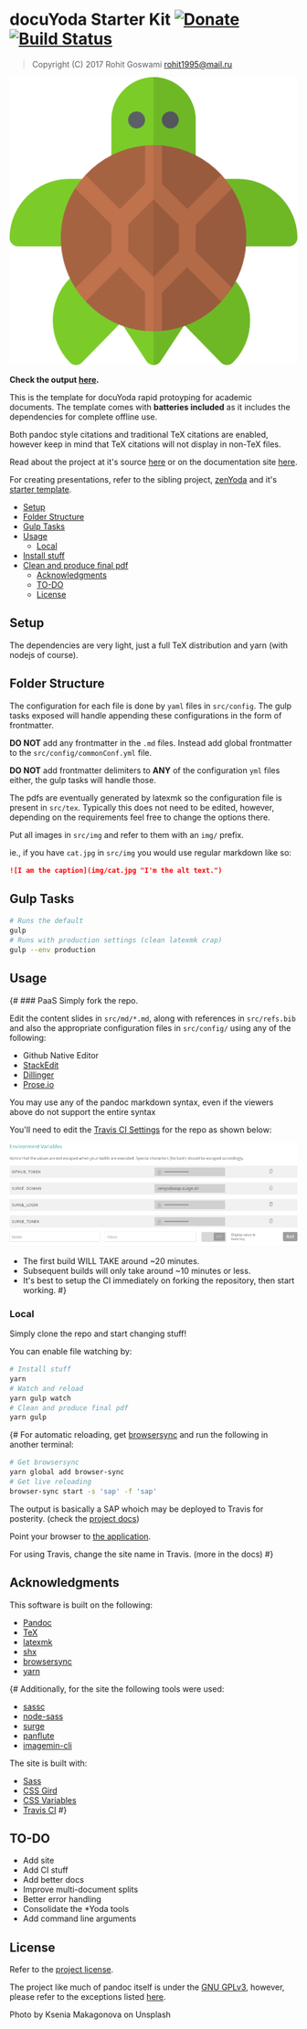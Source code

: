 # docuYoda Starter Kit [![Donate](https://img.shields.io/badge/Donate-PayPal-blue.svg?style=for-the-badge)](https://www.paypal.me/HaoZeke/) [![Build Status](https://travis-ci.org/HaoZeke/docuYoda.svg?branch=master)](https://travis-ci.org/HaoZeke/docuYoda)  

> Copyright (C) 2017  Rohit Goswami <rohit1995@mail.ru>

![](src/img/turtle.png "Pandoc Papers for turtles")

**Check the output [here](sap/pdf/spooky-action.pdf).**

This is the template for docuYoda rapid protoyping for academic documents.
The template comes with **batteries included** as it includes the dependencies for complete offline use. 

Both pandoc style citations and traditional TeX citations are enabled, however keep in mind that TeX citations will not display in non-TeX files.

Read about the project at it's source [here](https://www.github.com/HaoZeke/docuYoda) or on the documentation site [here](https://docuyoda.surge.sh).

For creating presentations, refer to the sibling project, [zenYoda](http://zenyoda.surge.sh/) and it's [starter template](http://zenyodasap.surge.sh/).


  - [Setup](#setup)
  - [Folder Structure](#folder-structure)
  - [Gulp Tasks](#gulp-tasks)
  - [Usage](#usage)
    - [Local](#local)
- [Install stuff](#install-stuff)
- [Clean and produce final pdf](#clean-and-produce-final-pdf)
  - [Acknowledgments](#acknowledgments)
  - [TO-DO](#to-do)
  - [License](#license)


## Setup
The dependencies are very light, just a full TeX distribution and yarn (with nodejs of course).

## Folder Structure
The configuration for each file is done by `yaml` files in `src/config`.
The gulp tasks exposed will handle appending these configurations in the form of frontmatter.

**DO NOT** add any frontmatter in the `.md` files.
Instead add global frontmatter to the `src/config/commonConf.yml` file.

**DO NOT** add frontmatter delimiters to **ANY** of the configuration `yml` files either, the gulp tasks will handle those.

The pdfs are eventually generated by latexmk so the configuration file is present in `src/tex`. Typically this does not need to be edited, however, depending on the requirements feel free to change the options there.

Put all images in `src/img` and refer to them with an `img/` prefix.

ie., if you have `cat.jpg` in `src/img` you would use regular markdown like so:

```markdown
![I am the caption](img/cat.jpg "I'm the alt text.")
```

## Gulp Tasks

```bash
# Runs the default
gulp
# Runs with production settings (clean latexmk crap)
gulp --env production
```

## Usage

{# ### PaaS
Simply fork the repo.


Edit the content slides in `src/md/*.md`, along with references in `src/refs.bib` and also the appropriate configuration files in `src/config/` using any of the following:

- Github Native Editor
- [StackEdit](https://stackedit.io)
- [Dillinger](https://dillinger.io)
- [Prose.io](http://prose.io)

You may use any of the pandoc markdown syntax, even if the viewers above do not support the entire syntax


You'll need to edit the [Travis CI Settings](https://travis-ci.org/) for the repo as shown below:

![](readme/travisVar.png "Variables to be set")

- The first build WILL TAKE around ~20 minutes.
- Subsequent builds will only take around ~10 minutes or less.
- It's best to setup the CI immediately on forking the repository, then start working.
 #}

### Local

Simply clone the repo and start changing stuff!

You can enable file watching by:

```bash
# Install stuff
yarn
# Watch and reload
yarn gulp watch
# Clean and produce final pdf
yarn gulp
```

{# For automatic reloading, get [browsersync](https://browsersync.io) and run the following in another terminal:

```bash
# Get browsersync
yarn global add browser-sync
# Get live reloading
browser-sync start -s 'sap' -f 'sap'
```

The output is basically a SAP whoich may be deployed to Travis for posterity. (check the [project docs](https://zenyoda.surge.sh))

Point your browser to [the application](localhost:3000).

For using Travis, change the site name in Travis. (more in the docs) #}

## Acknowledgments
This software is built on the following:

- [Pandoc](https://github.com/jgm/pandoc)
- [TeX](https://ctan.org/)
- [latexmk](http://mg.readthedocs.io/latexmk.html)
- [shx](https://github.com/shelljs/shx)
- [browsersync](https://browsersync.io)
- [yarn](https://yarnpkg.com/en/)

{# Additionally, for the site the following tools were used:

- [sassc](https://github.com/sass/sassc)
- [node-sass](https://github.com/sass/node-sass)
- [surge](http://surge.sh)
- [panflute](http://scorreia.com/software/panflute/)
- [imagemin-cli](https://github.com/imagemin/imagemin-cli)

The site is built with:

- [Sass](http://sass-lang.com/)
- [CSS Gird](https://developer.mozilla.org/en-US/docs/Web/CSS/CSS_Grid_Layout)
- [CSS Variables](https://developer.mozilla.org/en-US/docs/Web/CSS/Using_CSS_variables)
- [Travis CI](https://travis-ci.org)
 #}

## TO-DO
* Add site
* Add CI stuff
* Add better docs
* Improve multi-document splits
* Better error handling
* Consolidate the *Yoda tools
* Add command line arguments

## License
Refer to the [project license](zenyoda.surge.sh).

The project like much of pandoc itself is under the [GNU GPLv3](https://choosealicense.com/licenses/gpl-3.0/), however, please refer to the exceptions listed [here](https://github.com/jgm/pandoc/blob/master/COPYRIGHT).

Photo by Ksenia Makagonova on Unsplash